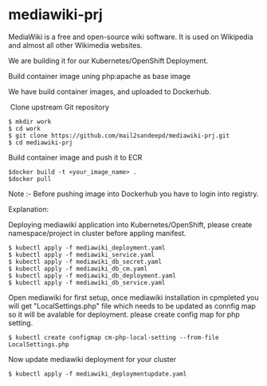 # mediawiki-prj

MediaWiki is a free and open-source wiki software. It is used on Wikipedia and almost all other Wikimedia websites.

We are building it for our Kubernetes/OpenShift Deployment.

Build container image uning php:apache as base image

We have build container images, and uploaded to Dockerhub.

 Clone upstream Git repository


    $ mkdir work
    $ cd work
    $ git clone https://github.com/mail2sandeepd/mediawiki-prj.git
    $ cd mediawiki-prj


Build container image and push it to ECR

    $docker build -t <your_image_name> .
    $docker pull 

Note :- Before pushing image into Dockerhub you have to login into registry.

Explanation:


Deploying mediawiki application into Kubernetes/OpenShift, please create namespace/project in cluster before appling manifest.

    $ kubectl apply -f mediawiki_deployment.yaml
    $ kubectl apply -f mediawiki_service.yaml 
    $ kubectl apply -f mediawiki_db_secret.yaml 
    $ kubectl apply -f mediawiki_db_cm.yaml 
    $ kubectl apply -f mediawiki_db_deployment.yaml 
    $ kubectl apply -f mediawiki_db_service.yaml 
  
Open mediawiki for first setup, once mediawiki installation in cpmpleted you will get "LocalSettings.php" file which  needs to be updated as connfig map so it will be avalable for deployment. please create config map for php setting.

    $ kubectl create configmap cm-php-local-setting --from-file LocalSettings.php

Now update mediawiki deployment for your cluster 
    
    $ kubectl apply -f mediawiki_deploymentupdate.yaml
    
   
